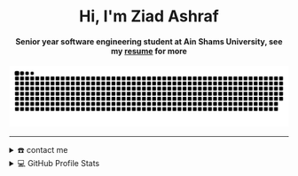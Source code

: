 <div align="center">
<h1 align="center">Hi, I'm Ziad Ashraf</h1>
<h4 align="center">Senior year software engineering student at Ain Shams University, see my <a href="https://github.com/zakoshgo/zakoshgo/blob/main/main/assets/doc/Ziad%20Ashraf%20Ahmed%20Ahmed_resume.pdf" target="_blank">resume</a> for more</h4>
</div>

<div align="center">
  <a href="https://github.com/zakoshgo">
    <img src="https://github.com/1999AZZAR/1999AZZAR/blob/readme/resources/img/grid-snake.svg" alt="snake">
  </a>
</div>

-----
<details>
  <summary>☎️ contact me</summary>
<div>
  <samp>
    <h2 align="center">you can reach me by:</h2>
    <p align="center">
      <br/>
      <a href="https://www.linkedin.com/in/ziad-kassem/" target="blank"><img align="center"
         src="https://img.shields.io/badge/linkedin-%231DA1F2.svg?style=for-the-badge&logo=linkedin&logoColor=white"
         alt="azzar" height="30"/></a>
      <a href="mailto:ziad.ashraf.ahmed.ahmed@gmail.com" target="blank"><img align="center"
               src="https://img.shields.io/badge/gmail-EA4335.svg?style=for-the-badge&logo=gmail&logoColor=white"
               alt="azzar" height="30"/></a>
      <a href="https://wa.me/+201068925677" target="blank"><img align="center"
               src="https://img.shields.io/badge/whatsapp-4B7F1.svg?style=for-the-badge&logo=whatsapp&logoColor=white"
               alt="azzar" height="30"/></a>
  </samp>
</div>
</details>

  
<details> 
  <summary>💻 GitHub Profile Stats</summary>
  <div>
  <samp>
    <h2 align="center"> Github stats </h2>
      <br/>
    <details open>
  <summary><h3>Languages</h3></summary>
            <p align="center">
        <a href="https://github.com/zakoshgo/">
          <img src="https://github-readme-stats.vercel.app/api/top-langs/?username=zakoshgo&langs_count=6&theme=gruvbox&layout=compact&hide_border=true"
          alt="zakoshgo :: overall Top Langs " /></a>
      </p>
        <p align="center">
          <a href="https://github.com/zakoshgo/">
          <img width="45%" src="https://github-profile-summary-cards.vercel.app/api/cards/repos-per-language?username=zakoshgo&theme=gruvbox&layout=compact&hide_border=true"
          alt="zakoshgo :: Top Langs by repo" />
          <img width="45%" src="https://github-profile-summary-cards.vercel.app/api/cards/most-commit-language?username=zakoshgo&theme=gruvbox&layout=compact&hide_border=true"
          alt="zakoshgo :: Top Langs by commit" />
          </a>
        </p>
</details>
    <details open>
  <summary><h3>stasistic</h3></summary>
        <p align="center">
         <a href="https://github.com/zakoshgo/">
          <img width="49.5%" src="https://github-readme-stats.vercel.app/api?username=zakoshgo&show_icons=true&theme=gruvbox&hide_border=true" />
          <img width="49.5%" src="https://github-readme-streak-stats.herokuapp.com/?user=zakoshgo&theme=gruvbox&hide_border=true" />
          </a>
       </p>
     <br>
     </samp>
  </div>    
</details>

